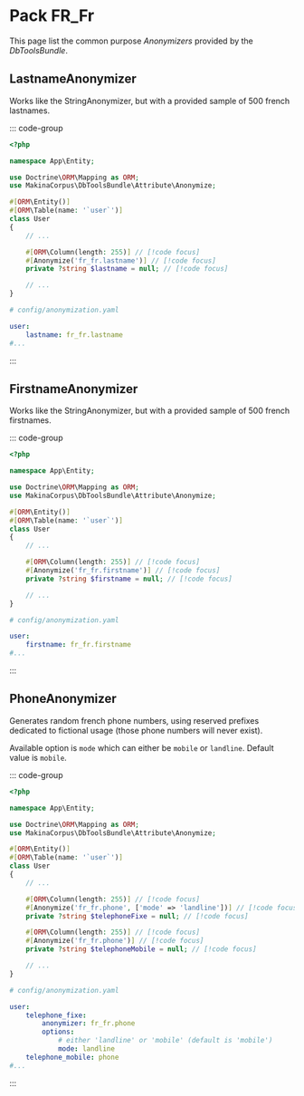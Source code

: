 # Pack FR_Fr

This page list the common purpose *Anonymizers* provided by the *DbToolsBundle*.

## LastnameAnonymizer

Works like the StringAnonymizer, but with a provided sample of 500 french lastnames.

::: code-group
```php [Attribute]
<?php

namespace App\Entity;

use Doctrine\ORM\Mapping as ORM;
use MakinaCorpus\DbToolsBundle\Attribute\Anonymize;

#[ORM\Entity()]
#[ORM\Table(name: '`user`')]
class User
{
    // ...

    #[ORM\Column(length: 255)] // [!code focus]
    #[Anonymize('fr_fr.lastname')] // [!code focus]
    private ?string $lastname = null; // [!code focus]

    // ...
}
```

```yaml [YAML]
# config/anonymization.yaml

user:
    lastname: fr_fr.lastname
#...
```
:::

## FirstnameAnonymizer

Works like the StringAnonymizer, but with a provided sample of 500 french firstnames.

::: code-group
```php [Attribute]
<?php

namespace App\Entity;

use Doctrine\ORM\Mapping as ORM;
use MakinaCorpus\DbToolsBundle\Attribute\Anonymize;

#[ORM\Entity()]
#[ORM\Table(name: '`user`')]
class User
{
    // ...

    #[ORM\Column(length: 255)] // [!code focus]
    #[Anonymize('fr_fr.firstname')] // [!code focus]
    private ?string $firstname = null; // [!code focus]

    // ...
}
```

```yaml [YAML]
# config/anonymization.yaml

user:
    firstname: fr_fr.firstname
#...
```
:::

## PhoneAnonymizer

Generates random french phone numbers, using reserved prefixes dedicated to
fictional usage (those phone numbers will never exist).

Available option is `mode` which can either be `mobile` or `landline`. Default value is `mobile`.

::: code-group
```php [Attribute]
<?php

namespace App\Entity;

use Doctrine\ORM\Mapping as ORM;
use MakinaCorpus\DbToolsBundle\Attribute\Anonymize;

#[ORM\Entity()]
#[ORM\Table(name: '`user`')]
class User
{
    // ...

    #[ORM\Column(length: 255)] // [!code focus]
    #[Anonymize('fr_fr.phone', ['mode' => 'landline'])] // [!code focus]
    private ?string $telephoneFixe = null; // [!code focus]

    #[ORM\Column(length: 255)] // [!code focus]
    #[Anonymize('fr_fr.phone')] // [!code focus]
    private ?string $telephoneMobile = null; // [!code focus]

    // ...
}
```

```yaml [YAML]
# config/anonymization.yaml

user:
    telephone_fixe:
        anonymizer: fr_fr.phone
        options:
            # either 'landline' or 'mobile' (default is 'mobile')
            mode: landline
    telephone_mobile: phone
#...
```
:::